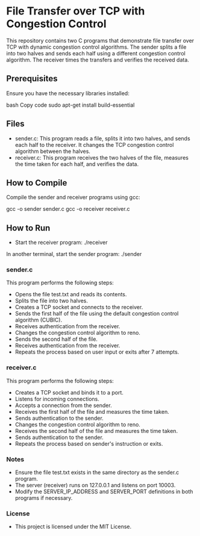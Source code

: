 # File Transfer over TCP with Congestion Control
This repository contains two C programs that demonstrate file transfer over TCP with dynamic congestion control algorithms. The sender splits a file into two halves and sends each half using a different congestion control algorithm. The receiver times the transfers and verifies the received data.

## Prerequisites
Ensure you have the necessary libraries installed:

bash
Copy code
sudo apt-get install build-essential
## Files
- sender.c: This program reads a file, splits it into two halves, and sends each half to the receiver. It changes the TCP congestion control algorithm between the halves.
- receiver.c: This program receives the two halves of the file, measures the time taken for each half, and verifies the data.
## How to Compile
Compile the sender and receiver programs using gcc:

gcc -o sender sender.c
gcc -o receiver receiver.c

## How to Run
- Start the receiver program:
./receiver

In another terminal, start the sender program:
./sender
### sender.c
This program performs the following steps:

- Opens the file test.txt and reads its contents.
- Splits the file into two halves.
- Creates a TCP socket and connects to the receiver.
- Sends the first half of the file using the default congestion control algorithm (CUBIC).
- Receives authentication from the receiver.
- Changes the congestion control algorithm to reno.
- Sends the second half of the file.
- Receives authentication from the receiver.
- Repeats the process based on user input or exits after 7 attempts.
### receiver.c
This program performs the following steps:

- Creates a TCP socket and binds it to a port.
- Listens for incoming connections.
- Accepts a connection from the sender.
- Receives the first half of the file and measures the time taken.
- Sends authentication to the sender.
- Changes the congestion control algorithm to reno.
- Receives the second half of the file and measures the time taken.
- Sends authentication to the sender.
- Repeats the process based on sender's instruction or exits.
### Notes
- Ensure the file test.txt exists in the same directory as the sender.c program.
- The server (receiver) runs on 127.0.0.1 and listens on port 10003.
- Modify the SERVER_IP_ADDRESS and SERVER_PORT definitions in both programs if necessary.
### License
- This project is licensed under the MIT License.
